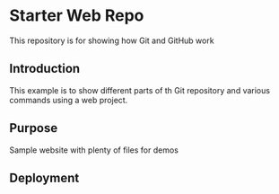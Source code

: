 # Starter Web Repo

This repository is for showing how Git and GitHub work
## Introduction
This example is to show different parts of th Git repository and various commands using a web project.
## Purpose

Sample website with plenty of files for demos
## Deployment